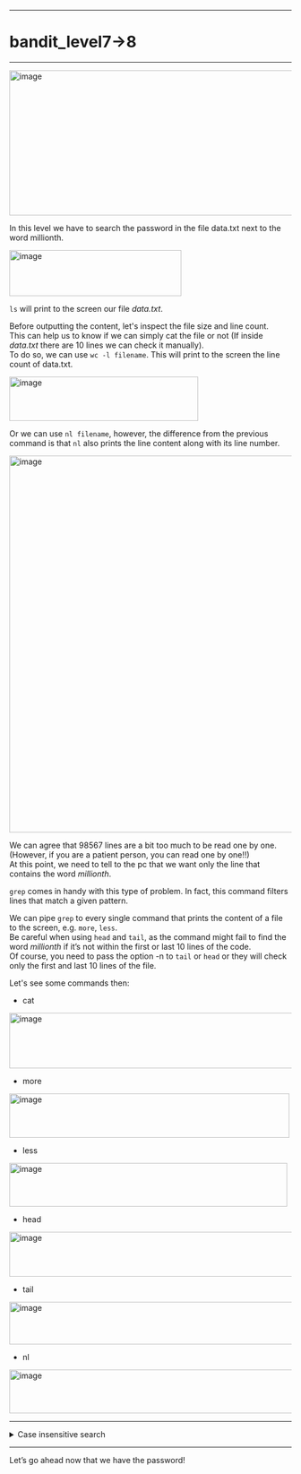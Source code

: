 ***
# bandit_level7->8
***
<img width="606" height="259" alt="image" src="https://github.com/user-attachments/assets/77ad1d8d-bf46-40a0-ad10-3fa6397d9ce5" />  
  
In this level we have to search the password in the file data.txt next to the word millionth.  
  
<img width="307" height="82" alt="image" src="https://github.com/user-attachments/assets/47e6fb84-c1bf-4571-ba60-9974c4c99a67" />  
  
`ls` will print to the screen our file *data.txt*.  

Before outputting the content, let's inspect the file size and line count.  
This can help us to know if we can simply cat the file or not (If inside *data.txt* there are 10 lines we can check it manually).  
To do so, we can use `wc -l filename`. This will print to the screen the line count of data.txt.  
  
<img width="337" height="79" alt="image" src="https://github.com/user-attachments/assets/88758637-a3f6-4aaa-bc9a-ed54717f3d82" />  

Or we can use `nl filename`, however, the difference from the previous command is that `nl` also prints the line content along with its line number.  
  
<img width="612" height="673" alt="image" src="https://github.com/user-attachments/assets/c636c259-af04-4814-9a93-9bdedc2ef38c" />
  
We can agree that 98567 lines are a bit too much to be read one by one. (However, if you are a patient person, you can read one by one!!)  
At this point, we need to tell to the pc that we want only the line that contains the word *millionth*.  
  
`grep` comes in handy with this type of problem. In fact, this command filters lines that match a given pattern.  
  
We can pipe `grep` to every single command that prints the content of a file to the screen, e.g. `more`, `less`.  
Be careful when using `head` and `tail`, as the command might fail to find the word *millionth* if it’s not within the first or last 10 lines of the code.  
Of course, you need to pass the option -n to `tail` or `head` or they will check only the first and last 10 lines of the file.  

Let's see some commands then:  

- cat
<img width="523" height="99" alt="image" src="https://github.com/user-attachments/assets/989a45c2-b70f-4299-a08b-cf651a95e71d" />
  
- more  
<img width="500" height="79" alt="image" src="https://github.com/user-attachments/assets/e083cad7-c322-442f-9f57-c33ed3bc0b2d" />  
  
- less  
<img width="496" height="78" alt="image" src="https://github.com/user-attachments/assets/9fcfd1f8-f77f-4922-a8c9-cf0895f11e37" />  
  
- head  
<img width="590" height="80" alt="image" src="https://github.com/user-attachments/assets/b805ae9a-1eda-4a4e-bfb1-873ff14eeb3d" />  
  
- tail  
<img width="583" height="76" alt="image" src="https://github.com/user-attachments/assets/43860552-2f41-4cfe-b5ae-4751ebc6b233" />

- nl
<img width="577" height="78" alt="image" src="https://github.com/user-attachments/assets/b220afea-f67b-404f-8f62-cf1717571d7d" />
  
***  
  
<details>
<summary> Case insensitive search </summary>

> The command `grep` is case sensitive, so be aware of what you type in the command!! However there are various options for this command, like `-i`
> <img width="970" height="77" alt="image" src="https://github.com/user-attachments/assets/b516f3a8-bcb3-475d-b43c-41cffa1892c6" />
</details>
  
***  
  
Let’s go ahead now that we have the password!


















